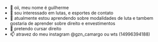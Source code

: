 - 👋 oii, meu nome é guilherme
- 👀 sou interessado em lutas, e esportes de contato 
- 🌱 atualmente estou aprendendo sobre modalidades de luta e tambem gostaria de aprender sobre direito e envestimentos 
- 💞️ pretendo cursar direito
- 📫 atravez do meu instagram @gzn_camargo ou wts (14996394188)

